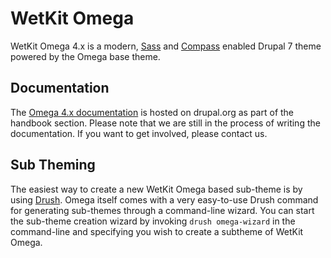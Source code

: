 # WetKit Omega

WetKit Omega 4.x is a modern, [Sass](http://sass-lang.com/) and [Compass](http://compass-style.org/) enabled Drupal 7 theme powered by the Omega base theme.

## Documentation

The [Omega 4.x documentation](https://drupal.org/node/1768686) is hosted on drupal.org as part of the handbook section. Please note that we are still in the process of writing the documentation. If you want to get involved, please contact us.

## Sub Theming

The easiest way to create a new WetKit Omega based sub-theme is by using [Drush](http://drupal.org/project/drush). Omega itself comes with a very easy-to-use Drush command for generating sub-themes through a command-line wizard. You can start the sub-theme creation wizard by invoking `drush omega-wizard` in the command-line and specifying you wish to create a subtheme of WetKit Omega.
